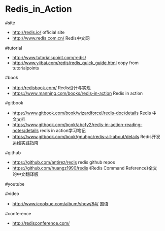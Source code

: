 # Redis_in_Action

#site
- http://redis.io/  official site <br>
- http://www.redis.com.cn/   Redis中文网

#tutorial
- http://www.tutorialspoint.com/redis/<br>
- http://www.yiibai.com/redis/redis_quick_guide.html copy from tutorialpoints 

#book
- http://redisbook.com/  Redis设计与实现<br>
- https://www.manning.com/books/redis-in-action Redis in action

#gitbook
- https://www.gitbook.com/book/wizardforcel/redis-doc/details  Redis 中文文档
- https://www.gitbook.com/book/abcfy2/redis-in-action-reading-notes/details   redis in action学习笔记
- https://www.gitbook.com/book/gnuhpc/redis-all-about/details Redis开发运维实践指南

#github
- https://github.com/antirez/redis  redis github repos<br>
- https://github.com/huangz1990/redis  《Redis Command Reference》全文的中文翻译版<br>

#youtube

#video
- http://www.icoolxue.com/album/show/84/ 国语

#conference
- http://redisconference.com/


